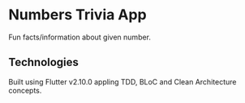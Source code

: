 # Numbers Trivia App

Fun facts/information about given number.

## Technologies

Built using Flutter v2.10.0 appling TDD, BLoC and Clean Architecture concepts.